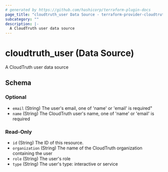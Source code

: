 ```yaml
---
# generated by https://github.com/hashicorp/terraform-plugin-docs
page_title: "cloudtruth_user Data Source - terraform-provider-cloudtruth"
subcategory: ""
description: |-
  A CloudTruth user data source
---
```


# cloudtruth_user (Data Source)

A CloudTruth user data source



<!-- schema generated by tfplugindocs -->
## Schema

### Optional

- `email` (String) The user's email, one of 'name' or 'email' is required"
- `name` (String) The CloudTruth user's name, one of 'name' or 'email' is required

### Read-Only

- `id` (String) The ID of this resource.
- `organization` (String) The name of the CloudTruth organization containing the user
- `role` (String) The user's role
- `type` (String) The user's type: interactive or service


